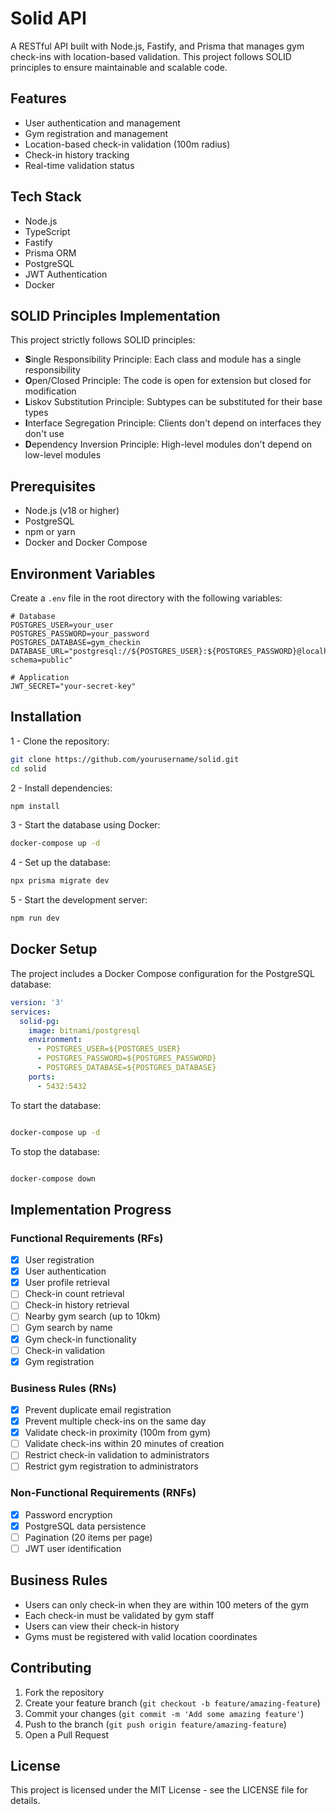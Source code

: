 # Solid API

A RESTful API built with Node.js, Fastify, and Prisma that manages gym check-ins with location-based validation. This project follows SOLID principles to ensure maintainable and scalable code.

## Features

- User authentication and management
- Gym registration and management
- Location-based check-in validation (100m radius)
- Check-in history tracking
- Real-time validation status

## Tech Stack

- Node.js
- TypeScript
- Fastify
- Prisma ORM
- PostgreSQL
- JWT Authentication
- Docker

## SOLID Principles Implementation

This project strictly follows SOLID principles:

- **S**ingle Responsibility Principle: Each class and module has a single responsibility
- **O**pen/Closed Principle: The code is open for extension but closed for modification
- **L**iskov Substitution Principle: Subtypes can be substituted for their base types
- **I**nterface Segregation Principle: Clients don't depend on interfaces they don't use
- **D**ependency Inversion Principle: High-level modules don't depend on low-level modules

## Prerequisites

- Node.js (v18 or higher)
- PostgreSQL
- npm or yarn
- Docker and Docker Compose

## Environment Variables

Create a `.env` file in the root directory with the following variables:

```env
# Database
POSTGRES_USER=your_user
POSTGRES_PASSWORD=your_password
POSTGRES_DATABASE=gym_checkin
DATABASE_URL="postgresql://${POSTGRES_USER}:${POSTGRES_PASSWORD}@localhost:5432/${POSTGRES_DATABASE}?schema=public"

# Application
JWT_SECRET="your-secret-key"
```

## Installation

1 - Clone the repository:

```bash
git clone https://github.com/yourusername/solid.git
cd solid
```

2 - Install dependencies:

```bash
npm install
```

3 - Start the database using Docker:

```bash
docker-compose up -d
```

4 - Set up the database:

```bash
npx prisma migrate dev
```

5 - Start the development server:

```bash
npm run dev
```

## Docker Setup

The project includes a Docker Compose configuration for the PostgreSQL database:

```yaml
version: '3'
services:
  solid-pg:
    image: bitnami/postgresql
    environment:
      - POSTGRES_USER=${POSTGRES_USER}
      - POSTGRES_PASSWORD=${POSTGRES_PASSWORD}
      - POSTGRES_DATABASE=${POSTGRES_DATABASE}
    ports:
      - 5432:5432
```

To start the database:
```bash

docker-compose up -d
```

To stop the database:
```bash

docker-compose down
```

## Implementation Progress

### Functional Requirements (RFs)

- [x] User registration
- [x] User authentication
- [x] User profile retrieval
- [ ] Check-in count retrieval
- [ ] Check-in history retrieval
- [ ] Nearby gym search (up to 10km)
- [ ] Gym search by name
- [x] Gym check-in functionality
- [ ] Check-in validation
- [x] Gym registration

### Business Rules (RNs)

- [x] Prevent duplicate email registration
- [x] Prevent multiple check-ins on the same day
- [x] Validate check-in proximity (100m from gym)
- [ ] Validate check-ins within 20 minutes of creation
- [ ] Restrict check-in validation to administrators
- [ ] Restrict gym registration to administrators

### Non-Functional Requirements (RNFs)

- [x] Password encryption
- [x] PostgreSQL data persistence
- [ ] Pagination (20 items per page)
- [ ] JWT user identification

## Business Rules

- Users can only check-in when they are within 100 meters of the gym
- Each check-in must be validated by gym staff
- Users can view their check-in history
- Gyms must be registered with valid location coordinates

## Contributing

1. Fork the repository
2. Create your feature branch (`git checkout -b feature/amazing-feature`)
3. Commit your changes (`git commit -m 'Add some amazing feature'`)
4. Push to the branch (`git push origin feature/amazing-feature`)
5. Open a Pull Request

## License

This project is licensed under the MIT License - see the LICENSE file for details.